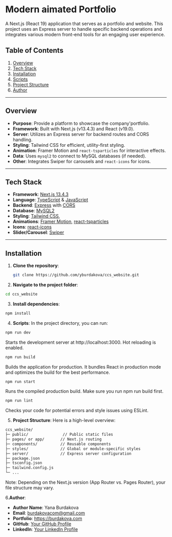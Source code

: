 # Modern aimated Portfolio

A Next.js (React 19) application that serves as a portfolio and website. This project uses an Express server to handle specific backend operations and integrates various modern front-end tools for an engaging user experience.

## Table of Contents

1. [Overview](#overview)
2. [Tech Stack](#tech-stack)
3. [Installation](#installation)
4. [Scripts](#scripts)
5. [Project Structure](#project-structure)
6. [Author](#author)

---

## Overview

- **Purpose**: Provide a platform to showcase the company'portfolio.
- **Framework**: Built with Next.js (v13.4.3) and React (v19.0).
- **Server**: Utilizes an Express server for backend routes and CORS handling.
- **Styling**: Tailwind CSS for efficient, utility-first styling.
- **Animation**: Framer Motion and `react-tsparticles` for interactive effects.
- **Data**: Uses `mysql2` to connect to MySQL databases (if needed).
- **Other**: Integrates Swiper for carousels and `react-icons` for icons.

---

## Tech Stack

- **Framework**: [Next.js 13.4.3](https://nextjs.org/)
- **Language**: [TypeScript](https://www.typescriptlang.org/) & [JavaScript](https://www.javascript.com/)
- **Backend**: [Express](https://expressjs.com/) with [CORS](https://www.npmjs.com/package/cors)
- **Database**: [MySQL2](https://www.npmjs.com/package/mysql2)
- **Styling**: [Tailwind CSS](https://tailwindcss.com/),
- **Animations**: [Framer Motion](https://www.framer.com/motion/), [react-tsparticles](https://github.com/matteobruni/tsparticles)
- **Icons**: [react-icons](https://react-icons.github.io/react-icons)
- **Slider/Carousel**: [Swiper](https://swiperjs.com/)

---

## Installation

1. **Clone the repository**:
   ```bash
   git clone https://github.com/yburdakova/ccs_website.git

2. **Navigate to the project folder**:
```bash
cd ccs_website
```

3. **Install dependencies**:
```bash
npm install

```

4. **Scripts**:
In the project directory, you can run:

```bash 
npm run dev
```
Starts the development server at http://localhost:3000. Hot reloading is enabled.

```bash
npm run build
```
Builds the application for production. It bundles React in production mode and optimizes the build for the best performance.

```bash
npm run start
```
Runs the compiled production build. Make sure you run npm run build first.

```bash
npm run lint
```
Checks your code for potential errors and style issues using ESLint.

5. **Project Structure**:
Here is a high-level overview:
```bash
ccs_website/
├─ public/               // Public static files
├─ pages/ or app/       // Next.js routing
├─ components/          // Reusable components
├─ styles/              // Global or module-specific styles
├─ server/              // Express server configuration
├─ package.json
├─ tsconfig.json
├─ tailwind.config.js
└─ ...
```
Note: Depending on the Next.js version (App Router vs. Pages Router), your file structure may vary.

6.**Author**:

- **Author Name**: Yana Burdakova
- **Email**: burdakovacom@gmail.com
- **Portfolio**: https://burdakova.com
- **GitHub**: [Your GitHub Profile](https://github.com/yburdakova)
- **LinkedIn**: [Your LinkedIn Profile](https://www.linkedin.com/in/yana-burdakova/)